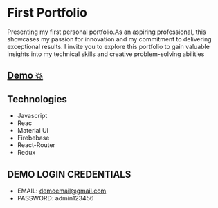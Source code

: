 # First Portfolio
Presenting my first personal portfolio.As an aspiring professional, this showcases my passion for innovation and my commitment to delivering exceptional results. I invite you to explore this portfolio to gain valuable insights into my technical skills and creative problem-solving abilities
## [Demo 💥](https://germiquere.github.io/My-Portfolio/)

## Technologies

- Javascript
- Reac
- Material UI
- Firebebase
- React-Router
- Redux

## DEMO LOGIN CREDENTIALS
- EMAIL: demoemail@gmail.com
- PASSWORD: admin123456


